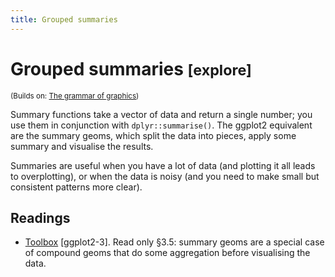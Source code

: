 ```yaml
---
title: Grouped summaries
---
```


<!-- Generated automatically from vis-summaries.yml. Do not edit by hand -->

# Grouped summaries <small class='explore'>[explore]</small>
<small>(Builds on: [The grammar of graphics](vis-theory.md))</small>

Summary functions take a vector of data and return a single number; you
use them in conjunction with `dplyr::summarise()`. The ggplot2 equivalent
are the summary geoms, which split the data into pieces, apply some summary
and visualise the results.

Summaries are useful when you have a lot of data (and plotting it all leads
to overplotting), or when the data is noisy (and you need to make small
but consistent patterns more clear).

## Readings

  * [Toolbox](https://link-springer-com.stanford.idm.oclc.org/chapter/10.1007/978-3-319-24277-4_3) [ggplot2-3].
    Read only §3.5: summary geoms are a special case of compound geoms that do
    some aggregation before visualising the data.


